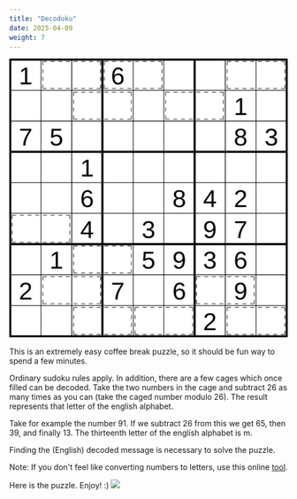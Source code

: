 ```yaml
---
title: "Decodoku"
date: 2025-04-09
weight: 7
---
```

<img src="featured.png" alt="Puzzle Image">


<p>This is an extremely easy coffee break puzzle, so it should be fun way to spend a few minutes.</p>
<p>Ordinary sudoku rules apply. In addition, there are a few cages which once filled can be decoded. Take the two numbers in the cage and subtract 26 as many times as you can (take the caged number modulo 26). The result represents that letter of the english alphabet.

Take for example the number 91. If we subtract 26 from this we get 65, then 39, and finally 13. The thirteenth letter of the english alphabet is m.

Finding the (English) decoded message is necessary to solve the puzzle.

Note: If you don't feel like converting numbers to letters, use this online <a href="https://www.boxentriq.com/code-breaking/numbers-to-letters">tool</a>.

</p>
<p>Here is the puzzle. Enjoy! :)
<img src="/Dateien/bild.php?data=812b3daa-7789-3030303436532d31"/>
</p>